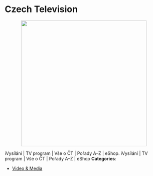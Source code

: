 # Czech Television

<p align="center">
    <img width="400" src="https://raw.githubusercontent.com/awesome-apis/awesome-apis/apis/czech-television/logo_256x256.png" />
</p>


iVysílání | TV program | Vše o ČT | Pořady A–Z | eShop.  iVysílání | TV program | Vše o ČT | Pořady A–Z | eShop
**Categories**:

- [Video & Media](https://github/awesome-apis/awesome-apis#video-and-media)



